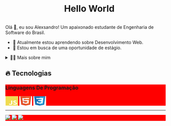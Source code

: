<!--título-->
<div id="user-content-toc">
  <ul align="center">
    <summary><h1 style="display: inline-block">Hello World</h1></summary>
</div>

<!--Apresentacao-->
<p>
  Olá 👋, eu sou Alexsandro! Um apaixonado estudante de Engenharia de Software do Brasil.
  
- 🌱 Atualmente estou aprendendo sobre Desenvolvimento Web.
- 🔭 Estou em busca de uma oportunidade de estágio.
</p>

<!--Sobre Mim-->
<details>
  <summary>👨‍💻 Mais sobre mim</summary>

  - 💬 Tenho 20 anos e moro no Brasil. Estou cursando Engenharia de Software (4º período), Atualmente desenvolvo na parte de front-end e estou aprendendo a desenvolver UI, Interfaces para jogos na Unity.

  - ⚡ Gosto de ir à academia, estudar tecnologia e explorar projetos criativos, como desenvolvimento de jogos.
</details>

<!--Tecnologias-->

## 🔥 Tecnologias
<div style="flex-basis: 48%; background-color: red; ">
    <h3>Linguagens De Programação </h3>
    <img align="center" alt="Js" height="30" width="40" src="https://raw.githubusercontent.com/devicons/devicon/master/icons/javascript/javascript-plain.svg">
    <img align="center" alt="HTML" height="30" width="40" src="https://raw.githubusercontent.com/devicons/devicon/master/icons/html5/html5-original.svg">
    <img align="center" alt="CSS" height="30" width="40" src="https://raw.githubusercontent.com/devicons/devicon/master/icons/css3/css3-original.svg">
</div>




---
<!-- Links -->
<div style="background-color: red; style="width:10px;" ">
<a href = "https://www.linkedin.com/in/alexbissonho/"><img src="https://img.shields.io/badge/LinkedIn-0077B5?style=for-the-badge&logo=linkedin&logoColor=white" target=:"_blank"></a>
<a href = "https://www.instagram.com/AlexsandroBissonho/"><img src="https://img.shields.io/badge/Instagram-E4405F?style=for-the-badge&logo=instagram&logoColor=white" target=:"_blank"></a>
<a href = "https://mail.google.com/mail/?view=cm&fs=1&to=alexbissonho@gmail.com"><img src="https://img.shields.io/badge/-Gmail-FF0000?style=flat-square&labelColor=FF0000&logo=gmail&logoColor=white" target="_blank" style="width:90px;"></a>
</div>

